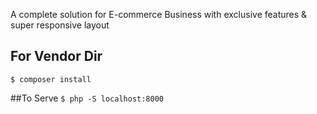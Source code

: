 A complete solution for E-commerce Business with exclusive features & super responsive layout

## For Vendor Dir
```$ composer install```

##To Serve
```$ php -S localhost:8000```
